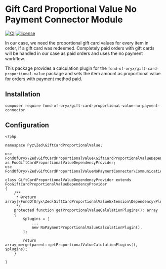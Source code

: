 # Gift Card Proportional Value No Payment Connector Module
[![CI](https://github.com/fond-of-oryx/gift-card-proportional-value-no-payment-connector/actions/workflows/main.yml/badge.svg)](https://github.com/fond-of-oryx/gift-card-proportional-value-no-payment-connector/actions/workflows/main.yml)
[![license](https://img.shields.io/github/license/fond-of-oryx/gift-card-proportional-value-no-payment-connector.svg)](https://packagist.org/packages/fond-of-oryx/gift-card-proportional-value-no-payment-connector)

In our case, we need the proportional gift card values for every item in order, if a gift card was redeemed. Completely paid orders with gift cards will be handled in our case as paid orders and uses the no payment workflow.

This package provides a calculation plugin for the `fond-of-oryx/gift-card-proportional-value` package and sets the item amount as proportional value for orders with payment method paid.

## Installation

```
composer require fond-of-oryx/gift-card-proportional-value-no-payment-connector
```

## Configuration

```
<?php

namespace Pyz\Zed\GiftCardProportionalValue;

use FondOfOryx\Zed\GiftCardProportionalValue\GiftCardProportionalValueDependencyProvider as FooGiftCardProportionalValueDependencyProvider;
use FondOfOryx\Zed\GiftCardProportionalValueNoPaymentConnector\Communication\Plugin\GiftCardProportionalValue\NoPaymentProportionalValueCalculationPlugin;

class GiftCardProportionalValueDependencyProvider extends FooGiftCardProportionalValueDependencyProvider
{
    /**
     * @return array|\FondOfOryx\Zed\GiftCardProportionalValueExtension\Dependency\Plugin\ProportionalValueCalculationPluginInterface[]
     */
    protected function getProportionalValueCalulationPlugins(): array
    {
        $plugins = [
            ...
            new NoPaymentProportionalValueCalculationPlugin(),
        ];

        return array_merge(parent::getProportionalValueCalulationPlugins(), $plugins);
    }

}
```
